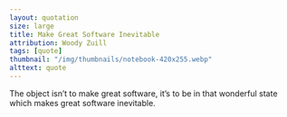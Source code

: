```yaml
---
layout: quotation
size: large
title: Make Great Software Inevitable
attribution: Woody Zuill
tags: [quote]
thumbnail: "/img/thumbnails/notebook-420x255.webp"
alttext: quote
---
```


The object isn’t to make great software, it’s to be in that wonderful
state which makes great software inevitable.

